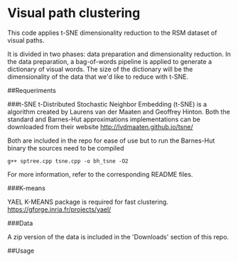 # Visual path clustering
 This code applies t-SNE dimensionality reduction to the RSM dataset of visual paths.

 It is divided in two phases: data preparation and dimensionality reduction. In the data preparation, a bag-of-words pipeline is applied to generate a dictionary of visual words. The size of the dictionary will be the dimensionality of the data that we'd like to reduce with t-SNE.

##Requeriments

###t-SNE
t-Distributed Stochastic Neighbor Embedding (t-SNE) is a algorithm created by Laurens van der Maaten and Geoffrey Hinton. Both the standard and Barnes-Hut approximations implementations can be downloaded from their website http://lvdmaaten.github.io/tsne/

Both are included in the repo for ease of use but to run the Barnes-Hut binary the sources need to be compiled

```
g++ sptree.cpp tsne.cpp -o bh_tsne -O2
```

For more information, refer to the corresponding README files.

###K-means

YAEL K-MEANS package is required for fast clustering. https://gforge.inria.fr/projects/yael/

###Data

A zip version of the data is included in the 'Downloads' section of this repo.

##Usage
